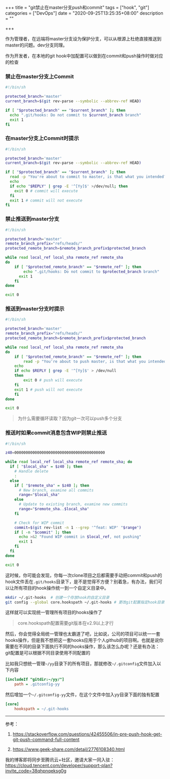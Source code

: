 +++
title = "git禁止在master分支push和commit"
tags = ["hook", "git"]
categories = ["DevOps"]
date = "2020-09-25T13:25:35+08:00"
description = ""

+++



作为管理者，在远端将master分支设为保护分支，可以从根源上杜绝直接推送到master的问题。dev分支同理。

作为开发者，在本地的git hook中加配置可以做到在commit和push操作时做对应的检查

<!--more-->


### 禁止在master分支上Commit

```bash
#!/bin/sh

protected_branch='master'
current_branch=$(git rev-parse --symbolic --abbrev-ref HEAD)

if [ "$protected_branch" == "$current_branch" ]; then
  echo ".git/hooks: Do not commit to $current_branch branch"
  exit 1
fi

```



### 在master分支上Commit时提示

```bash
#!/bin/sh

protected_branch='master'
current_branch=$(git rev-parse --symbolic --abbrev-ref HEAD)

if [ "$protected_branch" == "$current_branch" ]; then
  read -p "You're about to commit to master, is that what you intended? [y|n] " -n 1 -r </dev/tty
  echo
  if echo "$REPLY" | grep -E '^[Yy]$' >/dev/null; then
    exit 0 # commit will execute
  fi
  exit 1 # commit will not execute
fi

```



### 禁止推送到master分支

```bash
#!/bin/sh

protected_branch='master'
remote_branch_prefix="refs/heads/"
protected_remote_branch=$remote_branch_prefix$protected_branch

while read local_ref local_sha remote_ref remote_sha
do
	if [ "$protected_remote_branch" == "$remote_ref" ]; then
		echo ".git/hooks: Do not commit to $protected_branch branch"
	  exit 1
	fi
done

exit 0

```



### 推送到master分支时提示

```bash
#!/bin/sh

protected_branch='master'
remote_branch_prefix="refs/heads/"
protected_remote_branch=$remote_branch_prefix$protected_branch

while read local_ref local_sha remote_ref remote_sha
do
	if [ "$protected_remote_branch" == "$remote_ref" ]; then
		read -p "You're about to push master, is that what you intended? [y|n] " -n 1 -r < /dev/tty
    echo
    if echo $REPLY | grep -E '^[Yy]$' > /dev/null
    then
        exit 0 # push will execute
    fi
    exit 1 # push will not execute
	fi
done

exit 0

```

> 为什么需要循环读取？因为git一次可以push多个分支



### 推送时如果commit消息包含WIP则禁止推送

```bash
#!/bin/sh

z40=0000000000000000000000000000000000000000

while read local_ref local_sha remote_ref remote_sha; do
  if [ "$local_sha" = $z40 ]; then
    # Handle delete
    :
  else
    if [ "$remote_sha" = $z40 ]; then
      # New branch, examine all commits
      range="$local_sha"
    else
      # Update to existing branch, examine new commits
      range="$remote_sha..$local_sha"
    fi

    # Check for WIP commit
    commit=$(git rev-list -n 1 --grep '^feat: WIP' "$range")
    if [ -n "$commit" ]; then
      echo >&2 "Found WIP commit in $local_ref, not pushing"
      exit 1
    fi
  fi
done

exit 0

```



这时候，你可能会发现，你每一次clone项目之后都需要手动把commit和push的hook文件丢在`.git/hooks`目录下，是不是觉得不方便？别着急，有办法，我们可以让所有项目的hook操作统一到一个自定义目录中。

```bash
mkdir ~/.git-hooks	# 创建一个存放hook的自定义目录
git config --global core.hookspath ~/.git-hooks	# 更改git配置指定hook目录到自定义，先别着急执行，往后看
```

这样就可以实现统一管理所有项目的hooks操作了

> core.hookspath配置需要git版本在v2.9以上才行


然后，你会觉得全局统一管理也太霸道了吧，比如说，公司的项目可以统一一套hooks操作，但是我不想把这一套hooks应用于个人github的项目啊。也就是说你需要在不同的目录下面执行不同的hooks操作，那么该怎么办呢？还是有办法：git配置是可以根据不同目录使用不同配置的

比如我只想统一管理`~/yy`目录下的所有项目，那就修改`~/.gitconfig`文件加入以下内容

```ini
[includeIf "gitdir:~/yy/"]
    path = .gitconfig-yy
```

然后增加一个`~/.gitconfig-yy`文件，在这个文件中加入yy目录下面的独有配置

```ini
[core]
    hookspath = ~/.git-hooks
```



---

参考：

1. https://stackoverflow.com/questions/42455506/in-pre-push-hook-get-git-push-command-full-content

2. https://www.geek-share.com/detail/2776108340.html

我的博客即将同步至腾讯云+社区，邀请大家一同入驻：https://cloud.tencent.com/developer/support-plan?invite_code=38qhpnqeksg0g
